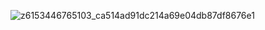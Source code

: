 ![z6153446765103_ca514ad91dc214a69e04db87df8676e1](https://github.com/user-attachments/assets/52f878a9-942f-4b2c-a5bc-b892e49845f5)
